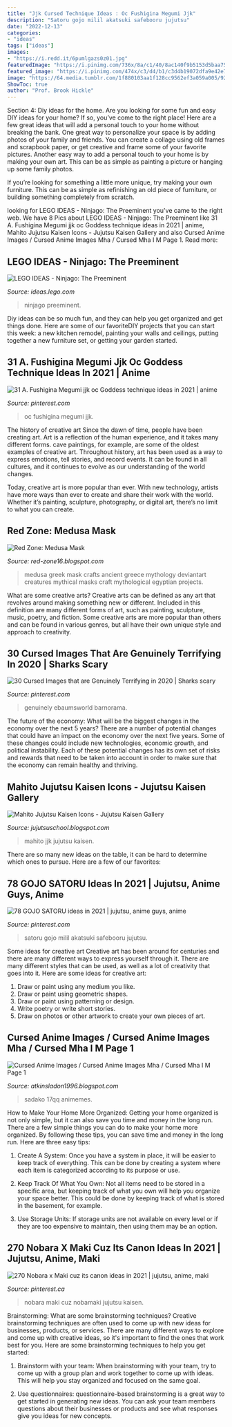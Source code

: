 ```yaml
---
title: "Jjk Cursed Technique Ideas : Oc Fushigina Megumi Jjk"
description: "Satoru gojo milil akatsuki safebooru jujutsu"
date: "2022-12-13"
categories:
- "ideas"
tags: ["ideas"]
images:
- "https://i.redd.it/6pumlgazs0z01.jpg"
featuredImage: "https://i.pinimg.com/736x/8a/c1/40/8ac140f9b5153d5baa7524cf79e7c195.jpg"
featured_image: "https://i.pinimg.com/474x/c3/d4/b1/c3d4b19072dfa9e42e7300c95cba579c.jpg"
image: "https://64.media.tumblr.com/1f880103aa1f128cc9562ef3a059a005/92c98392fbe42bd3-c2/s640x960/563e7d009a068aa97138a55bceafdfc8b70edac7.jpg"
ShowToc: true
author: "Prof. Brook Hickle"
---
```



Section 4: Diy ideas for the home.
Are you looking for some fun and easy DIY ideas for your home? If so, you’ve come to the right place! Here are a few great ideas that will add a personal touch to your home without breaking the bank.
One great way to personalize your space is by adding photos of your family and friends. You can create a collage using old frames and scrapbook paper, or get creative and frame some of your favorite pictures. Another easy way to add a personal touch to your home is by making your own art. This can be as simple as painting a picture or hanging up some family photos.

If you’re looking for something a little more unique, try making your own furniture. This can be as simple as refinishing an old piece of furniture, or building something completely from scratch.

	

		
looking for LEGO IDEAS - Ninjago: The Preeminent you've came to the right web. We have 8 Pics about LEGO IDEAS - Ninjago: The Preeminent like 31 A. Fushigina Megumi jjk oc Goddess technique ideas in 2021 | anime, Mahito Jujutsu Kaisen Icons - Jujutsu Kaisen Gallery and also Cursed Anime Images / Cursed Anime Images Mha / Cursed Mha I M Page 1. Read more:
		
    
## LEGO IDEAS - Ninjago: The Preeminent

<img loading=lazy src="https://ideascdn.lego.com/media/generate/entity/lego_ci/project/a4da0ba3-7950-43c9-9c0f-479b84fbb15d/1/resize:1600:900/legacy" onerror="this.onerror=null;this.src='https://tse1.mm.bing.net/th?id=OIP.pubALVpxfb79LuLzUGeJ8gHaFi&amp;pid=15.1';" alt="LEGO IDEAS - Ninjago: The Preeminent">

_Source: ideas.lego.com_

>ninjago preeminent. 

	

Diy ideas can be so much fun, and they can help you get organized and get things done. Here are some of our favoriteDIY projects that you can start this week: a new kitchen remodel, painting your walls and ceilings, putting together a new furniture set, or getting your garden started.

    
## 31 A. Fushigina Megumi Jjk Oc Goddess Technique Ideas In 2021 | Anime

<img loading=lazy src="https://i.pinimg.com/474x/a7/3e/50/a73e50eb78763bbb2e6d6c93f872c7e2.jpg" onerror="this.onerror=null;this.src='https://tse1.mm.bing.net/th?id=OIP.xcrOHF_tb5O-TkUEibDIjAAAAA&amp;pid=15.1';" alt="31 A. Fushigina Megumi jjk oc Goddess technique ideas in 2021 | anime">

_Source: pinterest.com_

>oc fushigina megumi jjk. 

	

The history of creative art
Since the dawn of time, people have been creating art. Art is a reflection of the human experience, and it takes many different forms. cave paintings, for example, are some of the oldest examples of creative art.
Throughout history, art has been used as a way to express emotions, tell stories, and record events. It can be found in all cultures, and it continues to evolve as our understanding of the world changes.

 Today, creative art is more popular than ever. With new technology, artists have more ways than ever to create and share their work with the world. Whether it’s painting, sculpture, photography, or digital art, there’s no limit to what you can create.

    
## Red Zone: Medusa Mask

<img loading=lazy src="http://4.bp.blogspot.com/-ZSm3Ti3nglA/UVHY7Z-Ye8I/AAAAAAAAAqA/T_537jeAqUw/s1600/medusa.jpg" onerror="this.onerror=null;this.src='https://tse3.mm.bing.net/th?id=OIP.3sZpo37xKBSFeEe03LlQ5gHaFj&amp;pid=15.1';" alt="Red Zone: Medusa Mask">

_Source: red-zone16.blogspot.com_

>medusa greek mask crafts ancient greece mythology deviantart creatures mythical masks craft mythological egyptian projects. 

	

What are some creative arts?
Creative arts can be defined as any art that revolves around making something new or different. Included in this definition are many different forms of art, such as painting, sculpture, music, poetry, and fiction. Some creative arts are more popular than others and can be found in various genres, but all have their own unique style and approach to creativity.

    
## 30 Cursed Images That Are Genuinely Terrifying In 2020 | Sharks Scary

<img loading=lazy src="https://i.pinimg.com/736x/8a/c1/40/8ac140f9b5153d5baa7524cf79e7c195.jpg" onerror="this.onerror=null;this.src='https://tse2.mm.bing.net/th?id=OIP.823F8B0mB6F89hxdudfHhAHaGF&amp;pid=15.1';" alt="30 Cursed Images that are Genuinely Terrifying in 2020 | Sharks scary">

_Source: pinterest.com_

>genuinely ebaumsworld barnorama. 

	

The future of the economy: What will be the biggest changes in the economy over the next 5 years?
There are a number of potential changes that could have an impact on the economy over the next five years. Some of these changes could include new technologies, economic growth, and political instability. Each of these potential changes has its own set of risks and rewards that need to be taken into account in order to make sure that the economy can remain healthy and thriving.

    
## Mahito Jujutsu Kaisen Icons - Jujutsu Kaisen Gallery

<img loading=lazy src="https://64.media.tumblr.com/1f880103aa1f128cc9562ef3a059a005/92c98392fbe42bd3-c2/s640x960/563e7d009a068aa97138a55bceafdfc8b70edac7.jpg" onerror="this.onerror=null;this.src='https://tse3.mm.bing.net/th?id=OIP.dh2bU6UqW6hqvsLBwcy3_gHaHa&amp;pid=15.1';" alt="Mahito Jujutsu Kaisen Icons - Jujutsu Kaisen Gallery">

_Source: jujutsuschool.blogspot.com_

>mahito jjk jujutsu kaisen. 

	

There are so many new ideas on the table, it can be hard to determine which ones to pursue. Here are a few of our favorites: 

    
## 78 GOJO SATORU Ideas In 2021 | Jujutsu, Anime Guys, Anime

<img loading=lazy src="https://i.pinimg.com/474x/c3/d4/b1/c3d4b19072dfa9e42e7300c95cba579c.jpg" onerror="this.onerror=null;this.src='https://tse4.mm.bing.net/th?id=OIP.fNFpmpm5PC5pj1bpaAjNJAAAAA&amp;pid=15.1';" alt="78 GOJO SATORU ideas in 2021 | jujutsu, anime guys, anime">

_Source: pinterest.com_

>satoru gojo milil akatsuki safebooru jujutsu. 

	

Some ideas for creative art
Creative art has been around for centuries and there are many different ways to express yourself through it. There are many different styles that can be used, as well as a lot of creativity that goes into it. Here are some ideas for creative art:
1) Draw or paint using any medium you like.
2) Draw or paint using geometric shapes.
3) Draw or paint using patterning or design.
4) Write poetry or write short stories.
5) Draw on photos or other artwork to create your own pieces of art.

    
## Cursed Anime Images / Cursed Anime Images Mha / Cursed Mha I M Page 1

<img loading=lazy src="https://i.redd.it/6pumlgazs0z01.jpg" onerror="this.onerror=null;this.src='https://tse3.mm.bing.net/th?id=OIP.V347SwXCxWxsvImsRJVGAAHaMf&amp;pid=15.1';" alt="Cursed Anime Images / Cursed Anime Images Mha / Cursed Mha I M Page 1">

_Source: atkinsladon1996.blogspot.com_

>sadako 17qq animemes. 

	

How to Make Your Home More Organized: Getting your home organized is not only simple, but it can also save you time and money in the long run.
There are a few simple things you can do to make your home more organized. By following these tips, you can save time and money in the long run. Here are three easy tips:
1. Create A System: Once you have a system in place, it will be easier to keep track of everything. This can be done by creating a system where each item is categorized according to its purpose or use.

2. Keep Track Of What You Own: Not all items need to be stored in a specific area, but keeping track of what you own will help you organize your space better. This could be done by keeping track of what is stored in the basement, for example.

3. Use Storage Units: If storage units are not available on every level or if they are too expensive to maintain, then using them may be an option.

    
## 270 Nobara X Maki Cuz Its Canon Ideas In 2021 | Jujutsu, Anime, Maki

<img loading=lazy src="https://i.pinimg.com/474x/a3/97/6f/a3976f8ac880697f85d1bd50c2cae3f0.jpg" onerror="this.onerror=null;this.src='https://tse1.mm.bing.net/th?id=OIP.6yku-Fbi1lxgS4JUZKNG2QAAAA&amp;pid=15.1';" alt="270 Nobara x Maki cuz its canon ideas in 2021 | jujutsu, anime, maki">

_Source: pinterest.ca_

>nobara maki cuz nobamaki jujutsu kaisen. 

	

Brainstorming: What are some brainstorming techniques?
Creative brainstorming techniques are often used to come up with new ideas for businesses, products, or services. There are many different ways to explore and come up with creative ideas, so it's important to find the ones that work best for you. Here are some brainstorming techniques to help you get started:
1. Brainstorm with your team: When brainstorming with your team, try to come up with a group plan and work together to come up with ideas. This will help you stay organized and focused on the same goal.

2. Use questionnaires: questionnaire-based brainstorming is a great way to get started in generating new ideas. You can ask your team members questions about their businesses or products and see what responses give you ideas for new concepts.


